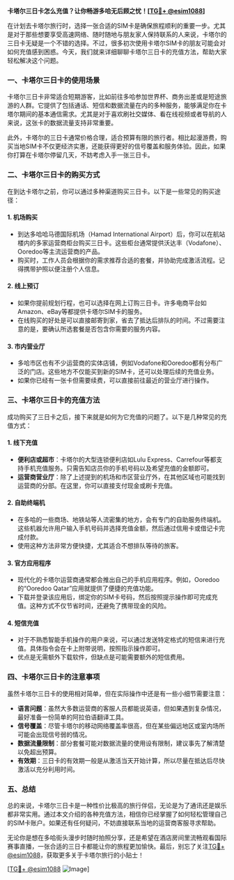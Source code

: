 **卡塔尔三日卡怎么充值？让你畅游多哈无后顾之忧！[[TG💪+ @esim1088](https://t.me/s/esim1088)]**

在计划去卡塔尔旅行时，选择一张合适的SIM卡是确保旅程顺利的重要一步。尤其是对于那些想要享受高速网络、随时随地与朋友家人保持联系的人来说，卡塔尔的三日卡无疑是一个不错的选择。不过，很多初次使用卡塔尔SIM卡的朋友可能会对如何充值感到困惑。今天，我们就来详细聊聊卡塔尔三日卡的充值方法，帮助大家轻松解决这个问题。

### 一、卡塔尔三日卡的使用场景

卡塔尔三日卡非常适合短期游客，比如前往多哈参加世界杯、商务出差或是短途旅游的人群。它提供了包括通话、短信和数据流量在内的多种服务，能够满足你在卡塔尔期间的基本通信需求。尤其是对于喜欢刷社交媒体、看在线视频或者导航的人来说，这张卡的数据流量支持非常重要。

此外，卡塔尔的三日卡通常价格合理，适合预算有限的旅行者。相比起漫游费，购买当地SIM卡不仅更经济实惠，还能获得更好的信号覆盖和服务体验。因此，如果你打算在卡塔尔停留几天，不妨考虑入手一张三日卡。

### 二、卡塔尔三日卡的购买方式

在到达卡塔尔之前，你可以通过多种渠道购买三日卡。以下是一些常见的购买途径：

#### 1. **机场购买**
   - 到达多哈哈马德国际机场（Hamad International Airport）后，你可以在航站楼内的多家运营商柜台购买三日卡。这些柜台通常提供沃达丰（Vodafone）、Ooredoo等主流运营商的产品。
   - 购买时，工作人员会根据你的需求推荐合适的套餐，并协助完成激活流程。记得携带护照以便注册个人信息。

#### 2. **线上预订**
   - 如果你提前规划行程，也可以选择在网上订购三日卡。许多电商平台如Amazon、eBay等都提供卡塔尔SIM卡的服务。
   - 在线购买的好处是可以直接邮寄到家，省去了抵达后排队的时间。不过需要注意的是，要确认所选套餐是否包含你需要的服务内容。

#### 3. **市内营业厅**
   - 多哈市区也有不少运营商的实体店铺，例如Vodafone和Ooredoo都有分布广泛的门店。这些地方不仅能买到新的SIM卡，还可以处理后续的充值业务。
   - 如果你已经有一张卡但需要续费，可以直接前往最近的营业厅进行操作。

### 三、卡塔尔三日卡的充值方法

成功购买了三日卡之后，接下来就是如何为它充值的问题了。以下是几种常见的充值方式：

#### 1. **线下充值**
   - **便利店或超市**：卡塔尔的大型连锁便利店如Lulu Express、Carrefour等都支持手机充值服务。只需告知店员你的手机号码以及希望充值的金额即可。
   - **运营商营业厅**：除了上述提到的机场和市区营业厅外，在其他区域也可能找到运营商的分部。在这里，你可以直接支付现金或刷卡充值。

#### 2. **自助终端机**
   - 在多哈的一些商场、地铁站等人流密集的地方，会有专门的自助服务终端机。这些机器允许用户输入手机号码并选择充值金额，然后通过信用卡或借记卡完成付款。
   - 使用这种方法非常方便快捷，尤其适合不想排队等待的旅客。

#### 3. **官方应用程序**
   - 现代化的卡塔尔运营商通常都会推出自己的手机应用程序。例如，Ooredoo的“Ooredoo Qatar”应用就提供了便捷的充值功能。
   - 下载并登录该应用后，绑定你的SIM卡号码，然后按照提示操作即可完成充值。这种方式不仅节省时间，还避免了携带现金的风险。

#### 4. **短信充值**
   - 对于不熟悉智能手机操作的用户来说，可以通过发送特定格式的短信来进行充值。具体指令会在卡上附带说明，按照指示操作即可。
   - 优点是无需额外下载软件，但缺点是可能需要额外的短信费用。

### 四、卡塔尔三日卡的注意事项

虽然卡塔尔三日卡的使用相对简单，但在实际操作中还是有一些小细节需要注意：

- **语言问题**：虽然大多数运营商的客服人员都能说英语，但如果遇到复杂情况，最好准备一份简单的阿拉伯语翻译工具。
- **信号覆盖**：尽管卡塔尔的移动网络覆盖率很高，但在某些偏远地区或室内场所可能会出现信号弱的情况。
- **数据流量限制**：部分套餐可能对数据流量的使用设有限制，建议事先了解清楚以免超出预算。
- **有效期**：三日卡的有效期一般是从激活当天开始计算，所以尽量在抵达后尽快激活以充分利用时间。

### 五、总结

总的来说，卡塔尔三日卡是一种性价比极高的旅行伴侣，无论是为了通讯还是娱乐都非常实用。通过本文介绍的各种充值方法，相信你已经掌握了如何轻松管理自己的SIM卡账户。如果还有任何疑问，不妨直接联系当地的运营商客服寻求帮助。

无论你是想在多哈街头漫步时随时拍照分享，还是希望在酒店房间里流畅观看国际赛事直播，一张合适的三日卡都能让你的旅程更加愉快。最后，别忘了关注[TG💪+ @esim1088](https://t.me/s/esim1088)，获取更多关于卡塔尔旅行的小贴士！

[[TG💪+ @esim1088](https://t.me/s/esim1088) ![Image](https://i.postimg.cc/4NQfJmqS/Snipaste-2025-05-13-00-14-12.png)]